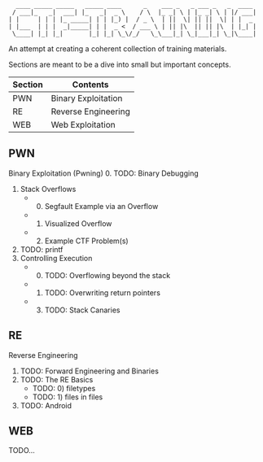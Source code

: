 ```
  ____ _____ _____   _____ ____      _    ___ _   _ ___ _   _  ____ 
 / ___|_   _|  ___| |_   _|  _ \    / \  |_ _| \ | |_ _| \ | |/ ___|
| |     | | | |_ _____| | | |_) |  / _ \  | ||  \| || ||  \| | |  _ 
| |___  | | |  _|_____| | |  _ <  / ___ \ | || |\  || || |\  | |_| |
 \____| |_| |_|       |_| |_| \_\/_/   \_\___|_| \_|___|_| \_|\____|
```                                                                
An attempt at creating a coherent collection of training materials.

Sections are meant to be a dive into small but important concepts.

| Section	| Contents 		        |
|-----------|-----------------------|
| PWN		| Binary Exploitation	|
| RE		| Reverse Engineering 	|
| WEB       | Web Exploitation      |

## PWN
Binary Exploitation (Pwning)
0. TODO: Binary Debugging
1. Stack Overflows
    - 0) Segfault Example via an Overflow
    - 1) Visualized Overflow
    - 2) Example CTF Problem(s)
2. TODO: printf
3. Controlling Execution
    - 0) TODO: Overflowing beyond the stack
    - 1) TODO: Overwriting return pointers
    - 3) TODO: Stack Canaries

## RE
Reverse Engineering
1. TODO: Forward Engineering and Binaries
2. TODO: The RE Basics
    - TODO: 0) filetypes
    - TODO: 1) files in files
3. TODO: Android


## WEB
TODO...



